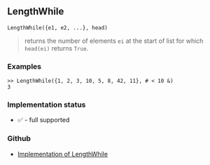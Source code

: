 ## LengthWhile

```
LengthWhile({e1, e2, ...}, head)
```

> returns the number of elements `ei` at the start of list for which `head(ei)` returns `True`.

### Examples


```
>> LengthWhile({1, 2, 3, 10, 5, 8, 42, 11}, # < 10 &)
3
```






### Implementation status

* &#x2705; - full supported

### Github

* [Implementation of LengthWhile](https://github.com/axkr/symja_android_library/blob/master/symja_android_library/matheclipse-core/src/main/java/org/matheclipse/core/builtin/ListFunctions.java#L4011) 

